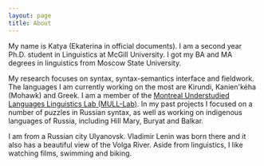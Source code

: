 ```yaml
---
layout: page
title: About
---
```


My name is Katya (Ekaterina in official documents). I am a second year Ph.D. student in Linguistics at McGill University. I got my BA and MA degrees in linguistics from Moscow State University. 

My research focuses on syntax, syntax-semantics interface and fieldwork. The languages I am currently working on the most are Kirundi, Kanien'kéha (Mohawk) and Greek. I am a member of the <a href="https://mull-lab.org/">Montreal Understudied Languages Linguistics Lab (MULL-Lab)</a>. In my past projects I focused on a number of puzzles in Russian syntax, as well as working on indigenous languages of Russia, including Hill Mary, Buryat and Balkar. 

I am from a Russian city Ulyanovsk. Vladimir Lenin was born there and it also has a beautiful view of the Volga River. Aside from linguistics, I like watching films, swimming and biking. 